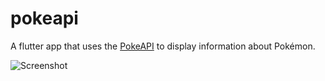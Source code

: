 # pokeapi

A flutter app that uses the [PokeAPI](https://pokeapi.co/) to display information about Pokémon.

![Screenshot]('./assets/screens/home.png')

